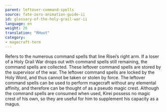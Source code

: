 ```yaml
---
parent: leftover-command-spells
source: fate-zero-animation-guide-ii
id: glossary-of-the-holy-grail-war-ii
language: en
weight: 26
translation: "RHuot"
category:
- magecraft-term
---
```


Refers to the numerous command spells that line Risei’s right arm. If a loser of a Holy Grail War drops out with command spells still remaining, the command spells are collected. These leftover command spells are stored by the supervisor of the war. The leftover command spells are locked by the Holy Word, and thus cannot be taken or stolen by force. The leftover command spells can be used to perform magecraft without any elemental affinity, and therefore can be thought of as a pseudo magic crest. Although the command spells are consumed when used, Kirei possess no magic crest of his own, so they are useful for him to supplement his capacity as a magus.
